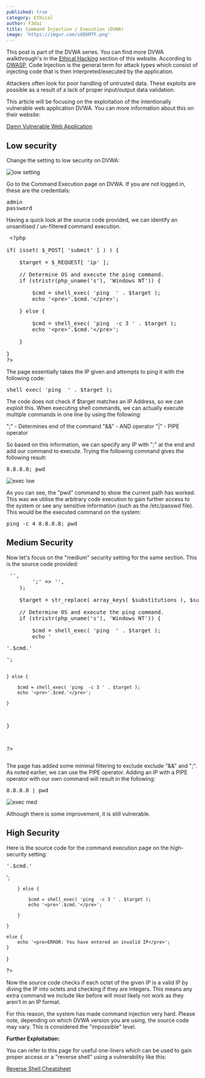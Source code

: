 ```yaml
---
published: true
category: Ethical
author: F3dai
title: Command Injection / Execution (DVWA)
image: 'https://imgur.com/sUEKMTF.png'
---
```


This post is part of the DVWA series. You can find more DVWA walkthrough's in the [Ethical Hacking](/ethicalhacking/) section of this website. According to [OWASP](https://owasp.org/www-community/attacks/Code_Injection), Code Injection is the general term for attack types which consist of injecting code that is then interpreted/executed by the application. 

Attackers often look for poor handling of untrusted data. These exploits are possible as a result of a lack of proper input/output data validation.

This article will be focusing on the exploitation of the intentionally vulnerable web application DVWA. You can more information about this on their website:

[Damn Vulnerable Web Application](http://www.dvwa.co.uk/)

## Low security

Change the setting to low security on DVWA:

![low setting](https://imgur.com/xxzUmYh.png)

Go to the Command Execution page on DVWA. If you are not logged in, these are the credentials:

<pre>admin
password</pre>

Having a quick look at the source code provided, we can identify an unsanitised / un-filtered command execution. 

<pre> &lt;?php

if( isset( $_POST[ 'submit' ] ) ) {

    $target = $_REQUEST[ 'ip' ];

    // Determine OS and execute the ping command.
    if (stristr(php_uname('s'), 'Windows NT')) { 
    
        $cmd = shell_exec( 'ping  ' . $target );
        echo '&lt;pre&gt;'.$cmd.'&lt;/pre&gt;';
        
    } else { 
    
        $cmd = shell_exec( 'ping  -c 3 ' . $target );
        echo '&lt;pre&gt;'.$cmd.'&lt;/pre&gt;';
        
    }
    
}
?&gt; </pre>

The page essentially takes the IP given and attempts to ping it with the following code:

<pre>shell_exec( 'ping  ' . $target ); </pre>

The code does not check if $target matches an IP Address, so we can exploit this. When executing shell commands, we can actually execute multiple commands in one line by using the following:

";" - Determines end of the command
"&&" - AND operator
"|" - PIPE operator

So based on this information, we can specify any IP with ";" at the end and add our command to execute. Trying the following command gives the following result:

<pre>8.8.8.8; pwd</pre>

![exec low](https://imgur.com/CPlhicJ.png)

As you can see, the "pwd" command to show the current path has worked. This was we utilise the arbitrary code execution to gain further access to the system or see any sensitive information (such as the /etc/passwd file). This would be the executed command on the system:

<pre>ping -c 4 8.8.8.8; pwd</pre>

## Medium Security

Now let's focus on the "medium" security setting for the same section. This is the source code provided:

<pre><?php

if( isset( $_POST[ 'submit'] ) ) {

    $target = $_REQUEST[ 'ip' ];

    // Remove any of the charactars in the array (blacklist).
    $substitutions = array(
        '&&' => '',
        ';' => '',
    );

    $target = str_replace( array_keys( $substitutions ), $substitutions, $target );
    
    // Determine OS and execute the ping command.
    if (stristr(php_uname('s'), 'Windows NT')) { 
    
        $cmd = shell_exec( 'ping  ' . $target );
        echo '<pre>'.$cmd.'</pre>';
        
    } else { 
    
        $cmd = shell_exec( 'ping  -c 3 ' . $target );
        echo '<pre>'.$cmd.'</pre>';
        
    }
}

?> </pre>

The page has added some minimal filtering to exclude exclude "&&" and ";". As noted earlier, we can use the PIPE operator. Adding an IP with a PIPE operator with our own command will result in the following:

<pre>8.8.8.8 | pwd</pre>

![exec med](https://imgur.com/xhCAbRJ.png)

Although there is some improvement, it is still vulnerable.

## High Security

Here is the source code for the command execution page on the high-security setting:

<pre><?php

if( isset( $_POST[ 'submit' ] ) ) {

    $target = $_REQUEST["ip"];
    
    $target = stripslashes( $target );
    
    
    // Split the IP into 4 octects
    $octet = explode(".", $target);
    
    // Check IF each octet is an integer
    if ((is_numeric($octet[0])) && (is_numeric($octet[1])) && (is_numeric($octet[2])) && (is_numeric($octet[3])) && (sizeof($octet) == 4)  ) {
    
    // If all 4 octets are int's put the IP back together.
    $target = $octet[0].'.'.$octet[1].'.'.$octet[2].'.'.$octet[3];
    
    
        // Determine OS and execute the ping command.
        if (stristr(php_uname('s'), 'Windows NT')) { 
    
            $cmd = shell_exec( 'ping  ' . $target );
            echo '<pre>'.$cmd.'</pre>';
        
        } else { 
    
            $cmd = shell_exec( 'ping  -c 3 ' . $target );
            echo '<pre>'.$cmd.'</pre>';
        
        }
    
    }
    
    else {
        echo '<pre>ERROR: You have entered an invalid IP</pre>';
    }
    
    
}

?> </pre>

Now the source code checks if each octet of the given IP is a valid IP by diving the IP into octets and checking if they are integers. This means any extra command we include like before will most likely not work as they aren't in an IP format.

For this reason, the system has made command injection very hard. Please note, depending on which DVWA version you are using, the source code may vary. This is considered the "impossible" level. 

**Further Exploitation:**

You can refer to this page for useful one-liners which can be used to gain proper access or a "reverse shell" using a vulnerability like this:

[Reverse Shell Cheatsheet](cheatsheet/Reverse_Payload_Cheatsheet/)



